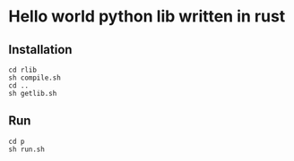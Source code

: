 # Hello world python lib written in rust

## Installation

```
cd rlib
sh compile.sh
cd ..
sh getlib.sh
```

## Run

```
cd p
sh run.sh
```
